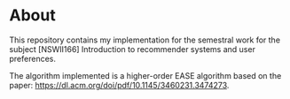 # About

This repository contains my implementation for the semestral work for the subject \[NSWII166\] Introduction to recommender systems and user preferences.

The algorithm implemented is a higher-order EASE algorithm based on the paper: https://dl.acm.org/doi/pdf/10.1145/3460231.3474273.
